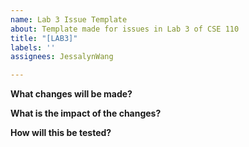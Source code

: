 ```yaml
---
name: Lab 3 Issue Template
about: Template made for issues in Lab 3 of CSE 110
title: "[LAB3]"
labels: ''
assignees: JessalynWang

---
```


**What changes will be made?**

**What is the impact of the changes?**

**How will this be tested?**
